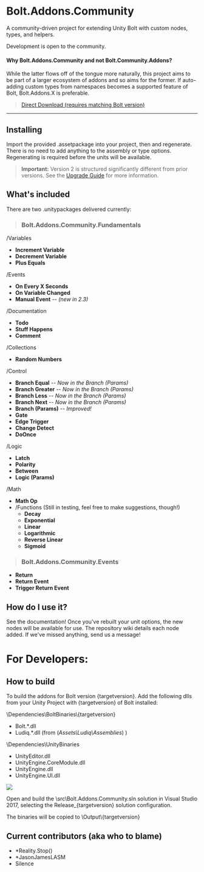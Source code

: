 
# Bolt.Addons.Community
A community-driven project for extending Unity Bolt with custom nodes, types, and helpers.

Development is open to the community.


#### Why Bolt.Addons.Community and not Bolt.Community.Addons?  
While the latter flows off of the tongue more naturally, this project aims to be part of a larger ecosystem of addons and so aims for the former.  If auto-adding custom types from namespaces becomes a supported feature of Bolt, Bolt.Addons.X is preferable.

> [Direct Download (requires matching Bolt version)](https://github.com/RealityStop/Bolt.Addons.Community/releases/)



----------

## Installing

Import the provided .assetpackage into your project, then and regenerate.  There is no need to add anything to the assembly or type options.  Regenerating is required before the units will be available.

> **Important:** Version 2 is structured significantly different from prior versions.  See the [Upgrade Guide](https://github.com/RealityStop/Bolt.Addons.Community/wiki/Version-2.0-Released!) for more information.


## What's included
There are two .unitypackages delivered currently:

> ### Bolt.Addons.Community.Fundamentals

/Variables
 - **Increment Variable**
 - **Decrement Variable**
 - **Plus Equals**

/Events
 - **On Every X Seconds**
 - **On Variable Changed**
 - **Manual Event** -- *(new in 2.3)*

/Documentation
 - **Todo**
 - **Stuff Happens**
 - **Comment**

/Collections
 - **Random Numbers** 

/Control
 - **Branch Equal** -- *Now in the Branch (Params)*
 - **Branch Greater** -- *Now in the Branch (Params)*
 - **Branch Less** -- *Now in the Branch (Params)*
 - **Branch Next** -- *Now in the Branch (Params)*
 - **Branch (Params)** -- *Improved!*
 - **Gate**
 - **Edge Trigger**
 - **Change Detect**
 - **DoOnce**

/Logic
 - **Latch**
 - **Polarity**
 - **Between**
 - **Logic (Params)**

/Math
 - **Math Op**
 - 
	 /Functions  (Still in testing, feel free to make suggestions, though!)
	 - **Decay**
	 - **Exponential**
	 - **Linear**
	 - **Logarithmic**
	 - **Reverse Linear**
	 - **Sigmoid**

> ### Bolt.Addons.Community.Events
 - **Return**
 - **Return Event**
 - **Trigger Return Event**




## How do I use it?
See the documentation!  Once you've rebuilt your unit options, the new nodes will be available for use.  The repository wiki details each node added.  If we've missed anything, send us a message!


# For Developers:

## How to build
To build the addons for Bolt version {targetversion}.  Add the following dlls from your Unity Project with {targetversion} of Bolt installed:

\Dependencies\BoltBinaries\\{targetversion}
 - Bolt.*.dll  
 - Ludiq.*.dll
(from (*Assets\Ludiq\Assemblies*) )
  
\Dependencies\UnityBinaries
 - UnityEditor.dll
 - UnityEngine.CoreModule.dll
 - UnityEngine.dll
 - UnityEngine.UI.dll
 
 ![](https://i.imgur.com/M7XvCRl.gif)

Open and build the \src\Bolt.Addons.Community.sln solution in Visual Studio 2017, selecting the Release_{targetversion} solution configuration.

The binaries will be copied to \Output\\{targetversion}


## Current contributors (aka who to blame)
 - *Reality.Stop()
 - *JasonJamesLASM
 - Silence
